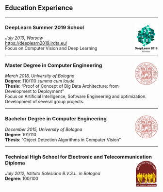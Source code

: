 ## Education Experience

---

### DeepLearn Summer 2019 School <img width="15%" style="float: right;" src="../images/DL2019.png">

*July 2019, Warsaw*<br>
https://deeplearn2019.irdta.eu/<br>
Focus on Computer Vision and Deep Learning

---

### Master Degree in Computer Engineering <img width="15%" style="float: right;" src="../images/unibo.jpg">

*March 2018, University of Bologna*<br>
**Degree**: 110/110 *summa cum laude*<br>
**Thesis**: “Proof of Concept of Big Data Architecture: from Development to Deployment”<br>
Focus on Artificial Intelligence, Software Engineering and optimization. Development of several group projects.

---

### Bachelor Degree in Computer Engineering <img width="15%" style="float: right;" src="../images/unibo.jpg">

*December 2015, University of Bologna*<br>
**Degree**: 101/110<br>
**Thesis**: “Object Detection Algorithms in Computer Vision”

---

### Technical  High  School  for  Electronic  and  Telecommunication Diploma <img width="15%" style="float: right;" src="../images/salesiani.png">

*July 2012, Istituto Salesiano B.V.S.L. in Bologna*<br>
**Degree**: 100/100<br>